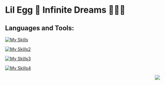 # Lil Egg 🥚 Infinite Dreams 🌌💫✨

## Languages and Tools:


[![My Skills](https://skillicons.dev/icons?i=ableton,ae,au,aws,css,docker)](https://skillicons.dev)

[![My Skills2](https://skillicons.dev/icons?i=flask,git,heroku,html,ai,js)](https://skillicons.dev)

[![My Skills3](https://skillicons.dev/icons?i=ps,postgres,py,react,redux,sqlite)](https://skillicons.dev)

[![My Skills4](https://skillicons.dev/icons?i=express,nodejs,vscode,nginx,svg,mysql)](https://skillicons.dev)



<img src=https://user-images.githubusercontent.com/105745865/196010368-ead7fb34-8bcf-4589-9776-57e02d3925c9.gif align="right">

<!-- ![githubgif](https://user-images.githubusercontent.com/105745865/196010368-ead7fb34-8bcf-4589-9776-57e02d3925c9.gif) -->


